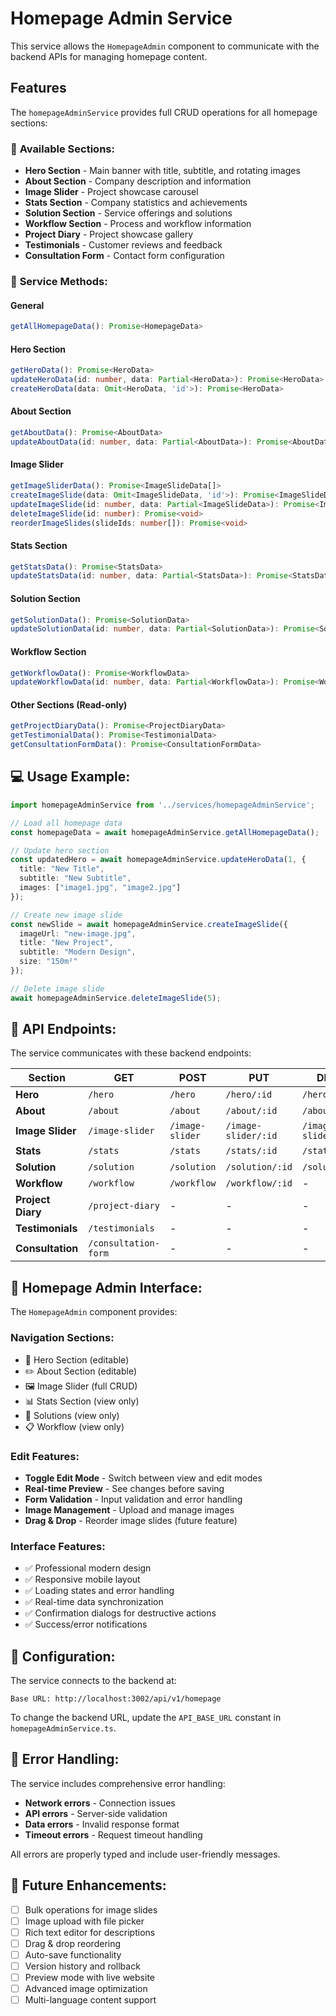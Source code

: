 # Homepage Admin Service

This service allows the `HomepageAdmin` component to communicate with the backend APIs for managing homepage content.

## Features

The `homepageAdminService` provides full CRUD operations for all homepage sections:

### 🎯 **Available Sections:**
- **Hero Section** - Main banner with title, subtitle, and rotating images
- **About Section** - Company description and information
- **Image Slider** - Project showcase carousel
- **Stats Section** - Company statistics and achievements
- **Solution Section** - Service offerings and solutions
- **Workflow Section** - Process and workflow information
- **Project Diary** - Project showcase gallery
- **Testimonials** - Customer reviews and feedback
- **Consultation Form** - Contact form configuration

### 🔧 **Service Methods:**

#### **General**
```typescript
getAllHomepageData(): Promise<HomepageData>
```

#### **Hero Section**
```typescript
getHeroData(): Promise<HeroData>
updateHeroData(id: number, data: Partial<HeroData>): Promise<HeroData>
createHeroData(data: Omit<HeroData, 'id'>): Promise<HeroData>
```

#### **About Section**
```typescript
getAboutData(): Promise<AboutData>
updateAboutData(id: number, data: Partial<AboutData>): Promise<AboutData>
```

#### **Image Slider**
```typescript
getImageSliderData(): Promise<ImageSlideData[]>
createImageSlide(data: Omit<ImageSlideData, 'id'>): Promise<ImageSlideData>
updateImageSlide(id: number, data: Partial<ImageSlideData>): Promise<ImageSlideData>
deleteImageSlide(id: number): Promise<void>
reorderImageSlides(slideIds: number[]): Promise<void>
```

#### **Stats Section**
```typescript
getStatsData(): Promise<StatsData>
updateStatsData(id: number, data: Partial<StatsData>): Promise<StatsData>
```

#### **Solution Section**
```typescript
getSolutionData(): Promise<SolutionData>
updateSolutionData(id: number, data: Partial<SolutionData>): Promise<SolutionData>
```

#### **Workflow Section**
```typescript
getWorkflowData(): Promise<WorkflowData>
updateWorkflowData(id: number, data: Partial<WorkflowData>): Promise<WorkflowData>
```

#### **Other Sections (Read-only)**
```typescript
getProjectDiaryData(): Promise<ProjectDiaryData>
getTestimonialData(): Promise<TestimonialData>
getConsultationFormData(): Promise<ConsultationFormData>
```

## 💻 **Usage Example:**

```typescript
import homepageAdminService from '../services/homepageAdminService';

// Load all homepage data
const homepageData = await homepageAdminService.getAllHomepageData();

// Update hero section
const updatedHero = await homepageAdminService.updateHeroData(1, {
  title: "New Title",
  subtitle: "New Subtitle",
  images: ["image1.jpg", "image2.jpg"]
});

// Create new image slide
const newSlide = await homepageAdminService.createImageSlide({
  imageUrl: "new-image.jpg",
  title: "New Project",
  subtitle: "Modern Design",
  size: "150m²"
});

// Delete image slide
await homepageAdminService.deleteImageSlide(5);
```

## 🔗 **API Endpoints:**

The service communicates with these backend endpoints:

| Section | GET | POST | PUT | DELETE |
|---------|-----|------|-----|--------|
| **Hero** | `/hero` | `/hero` | `/hero/:id` | `/hero/:id` |
| **About** | `/about` | `/about` | `/about/:id` | `/about/:id` |
| **Image Slider** | `/image-slider` | `/image-slider` | `/image-slider/:id` | `/image-slider/:id` |
| **Stats** | `/stats` | `/stats` | `/stats/:id` | `/stats/:id` |
| **Solution** | `/solution` | `/solution` | `/solution/:id` | `/solution/:id` |
| **Workflow** | `/workflow` | `/workflow` | `/workflow/:id` | - |
| **Project Diary** | `/project-diary` | - | - | - |
| **Testimonials** | `/testimonials` | - | - | - |
| **Consultation** | `/consultation-form` | - | - | - |

## 🎨 **Homepage Admin Interface:**

The `HomepageAdmin` component provides:

### **Navigation Sections:**
- 🎯 Hero Section (editable)
- ✏️ About Section (editable)
- 🖼️ Image Slider (full CRUD)
- 📊 Stats Section (view only)
- 🔧 Solutions (view only)
- 📋 Workflow (view only)

### **Edit Features:**
- **Toggle Edit Mode** - Switch between view and edit modes
- **Real-time Preview** - See changes before saving
- **Form Validation** - Input validation and error handling
- **Image Management** - Upload and manage images
- **Drag & Drop** - Reorder image slides (future feature)

### **Interface Features:**
- ✅ Professional modern design
- ✅ Responsive mobile layout
- ✅ Loading states and error handling
- ✅ Real-time data synchronization
- ✅ Confirmation dialogs for destructive actions
- ✅ Success/error notifications

## 🔧 **Configuration:**

The service connects to the backend at:
```
Base URL: http://localhost:3002/api/v1/homepage
```

To change the backend URL, update the `API_BASE_URL` constant in `homepageAdminService.ts`.

## 🔐 **Error Handling:**

The service includes comprehensive error handling:
- **Network errors** - Connection issues
- **API errors** - Server-side validation
- **Data errors** - Invalid response format
- **Timeout errors** - Request timeout handling

All errors are properly typed and include user-friendly messages.

## 🚀 **Future Enhancements:**

- [ ] Bulk operations for image slides
- [ ] Image upload with file picker
- [ ] Rich text editor for descriptions
- [ ] Drag & drop reordering
- [ ] Auto-save functionality
- [ ] Version history and rollback
- [ ] Preview mode with live website
- [ ] Advanced image optimization
- [ ] Multi-language content support 